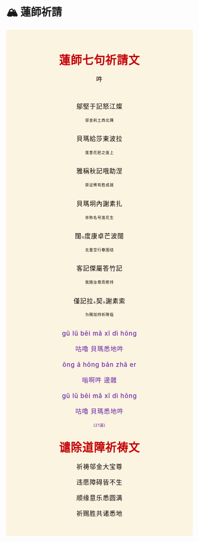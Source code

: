 # 🏔️ 蓮師祈請
<style>
.vp-doc p {
    margin: 0;
}

.mantra-box {
  margin: 2px 0 !important;
  text-align: center;
  background-color: #FBF4E1;
  padding: 10px;
  border-radius: 5px;
  font-size: 1.2em;
  line-height: 1.5;
  font-weight: 500;
  color: #140000;
  /* font-family: KaiTi, "楷体", "楷体_GB2312", STKaiti, "华文楷体", serif; */
  letter-spacing: 0.06em;
  padding: 1.8em;
}

.mantra-title {
 text-align: center;
 font-size: 1.8em;
 font-weight: 1000;
 color: #C40007;
 margin-top: 30px;
 margin-bottom: 10px;
}

.mantra-space {
 height: 0.8em;
}

.mantra-times {
 color: #513027;
 font-size: 0.8em;
 margin-top: -0.2em;
 margin-bottom: 0.8em;
}

.mantra-important {
 color: #6F2AA9;
}

.mantra-weak-voice {
  font-size: 0.4em;
  display: inline;
}

.small-font {
  font-size: 0.6em
}
</style>



<div class="mantra-box">

<div class="mantra-title">
蓮師七句祈請文
</div>

吽

<div class="mantra-space">
</div>

鄔堅于記怒江燦       

<div class="small-font">
邬金刹土西北隅
</div>

<div class="mantra-space">
</div>

貝瑪給莎東波拉  

<div class="small-font">
莲茎花胚之座上
</div>

<div class="mantra-space">
</div>

雅稱秋記哦助涅       

<div class="small-font">
获证稀有胜成就
</div>

<div class="mantra-space">
</div>

貝瑪坰內謝素扎       

<div class="small-font">
世称名号莲花生
</div>

<div class="mantra-space">
</div>

闊<span class="mantra-weak-voice">兒</span>度康卓芒波闊       

<div class="small-font">
无量空行眷围绕
</div>

<div class="mantra-space">
</div>

客記傑屬答竹記       

<div class="small-font">
我随汝尊而修持
</div>

<div class="mantra-space">
</div>

僅記拉<span class="mantra-weak-voice">木</span>契<span class="mantra-weak-voice">兒</span>謝素索       

<div class="small-font">
为赐加持祈降临
</div>

<div class="mantra-space">
</div>

<div style="color: #6F2AA9; margin-top: 2px;">

gǔ lǔ bēi mǎ xī dì hōng

咕嚕 貝瑪悉地吽


ōng ā hōng bān zhā er  

嗡啊吽 邊雜 

gǔ lǔ bēi mǎ xī dì hōng

咕嚕  貝瑪悉地吽


<div class="mantra-times" style="color: #6F2AA9; font-size: 0.6em; margin-top:2px;">
(21遍)
</div>

</div>

<div class="mantra-title">
谴除道障祈祷文
</div>

祈祷邬金大宝尊

违愿障碍皆不生

顺缘意乐悉圆满

祈赐胜共诸悉地

</div>